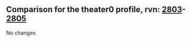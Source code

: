 ## Comparison for the theater0 profile, rvn: [2803](https://github.com/PRO100KatYT/FortniteProfileRevisions/tree/main/profiles/theater0/2803%20theater0.json)-[2805](https://github.com/PRO100KatYT/FortniteProfileRevisions/tree/main/profiles/theater0/2805%20theater0.json)

No changes
